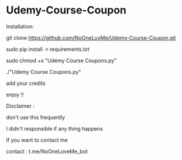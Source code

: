 # Udemy-Course-Coupon




Installation:

git clone https://github.com/NoOneLuvMe/Udemy-Course-Coupon.git

sudo pip install -r requirements.txt

sudo chmod +x  "Udemy Course Coupons.py"

./"Udemy Course Coupons.py"

add your credits 

enjoy !!

Disclaimer : 

don't use this frequently

I didn't responsible if any thing happens

If you want to contact me

contact : t.me/NoOneLoveMe_bot
